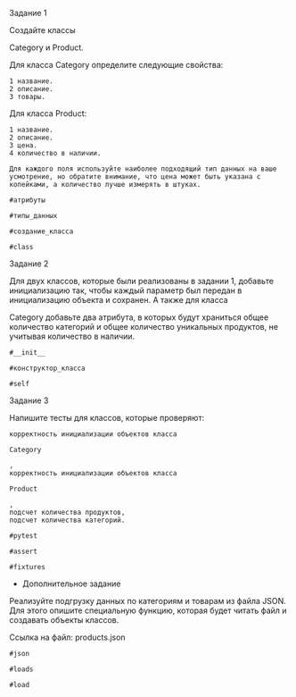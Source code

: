 Задание 1

Создайте классы

Category и Product.

Для класса Category определите следующие свойства:

    1 название.
    2 описание.
    3 товары.

Для класса Product:

    1 название.
    2 описание.
    3 цена.
    4 количество в наличии.

    Для каждого поля используйте наиболее подходящий тип данных на ваше усмотрение, но обратите внимание, что цена может быть указана с копейками, а количество лучше измерять в штуках.

    #атрибуты

    #типы_данных

    #создание_класса

    #class

Задание 2

Для двух классов, которые были реализованы в задании 1, добавьте инициализацию так, чтобы каждый параметр был передан в инициализацию объекта и сохранен. А также для класса

Category добавьте два атрибута, в которых будут храниться общее количество категорий и общее количество уникальных продуктов, не учитывая количество в наличии.

    #__init__

    #конструктор_класса

    #self

Задание 3

Напишите тесты для классов, которые проверяют:

    корректность инициализации объектов класса

    Category

    ,
    корректность инициализации объектов класса

    Product

    ,
    подсчет количества продуктов,
    подсчет количества категорий.

    #pytest

    #assert

    #fixtures

* Дополнительное задание

Реализуйте подгрузку данных по категориям и товарам из файла JSON. Для этого опишите специальную функцию, которая будет читать файл и создавать объекты классов.

Ссылка на файл: products.json

    #json

    #loads

    #load
